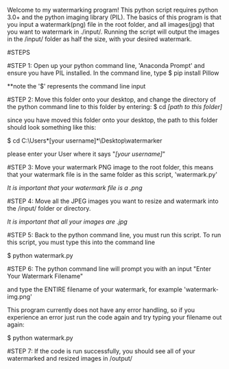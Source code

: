 Welcome to my watermarking program!
This python script requires python 3.0+ and the python imaging library (PIL). The basics of this program is that you input a watermark(png) file in the root folder, and all images(jpg) that you want to watermark in ./input/. Running the script will output the images in the /input/ folder as half the size, with your desired watermark.


#STEPS 


#STEP 1:
Open up your python command line, 'Anaconda Prompt' and ensure you have PIL installed. 
In the command line, type $ pip install Pillow 

**note the '$' represents the command line input

#STEP 2: 
Move this folder onto your desktop, and change the directory of the python command line to this folder by entering:
$ cd *[path to this folder]*

since you have moved this folder onto your desktop, the path to this folder should look something like this:

$ cd C:\Users\*[your username]*\Desktop\watermarker

please enter your User where it says "*[your username]*"

#STEP 3:
Move your watermark PNG image to the root folder, this means that your watermark file is in the same folder as this script, 'watermark.py'

*It is important that your watermark file is a .png*

#STEP 4:
Move all the JPEG images you want to resize and watermark into the /input/ folder or directory.

*It is important that all your images are .jpg*

#STEP 5:
Back to the python command line, you must run this script.
To run this script, you must type this into the command line

$ python watermark.py 

#STEP 6:
The python command line will prompt you with an input "Enter Your Watermark Filename"

and type the ENTIRE filename of your watermark, for example 'watermark-img.png'

This program currently does not have any error handling, so if you experience an error just run the code again and try typing your filename out again:

$ python watermark.py

#STEP 7:
If the code is run successfully, you should see all of your watermarked and resized images in /output/
